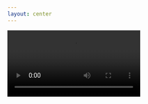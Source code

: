 ```yaml
---
layout: center
---
```


<video controls>
	<source src="/slides/day-1/files/greymatter-3rd-cut.mp4" type="video/mp4" />
</video>
